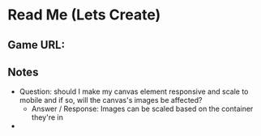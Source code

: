 # Read Me (Lets Create) 

## Game URL: 


## Notes  
* Question: should I make my canvas element responsive and scale to mobile and if so,  will the canvas's images be affected?
    * Answer / Response: Images can be scaled based on the container they're in
*
